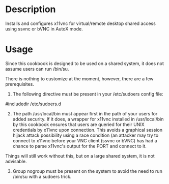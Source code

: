 Description
===========

Installs and configures x11vnc for virtual/remote desktop shared access using ssvnc or bVNC in AutoX mode.

Usage
=====

Since this cookbook is designed to be used on a shared system, it does not assume users can run /bin/su.

There is nothing to customize at the moment, however, there are a few prerequisites.

1) The following directive must be present in your /etc/sudoers config file:

#includedir /etc/sudoers.d


2) The path /usr/local/bin must appear first in the path of your users for added security. If it does, a wrapper
for x11vnc installed in /usr/local/bin by this cookbook ensures that users are queried for their UNIX
credentials by x11vnc upon connection. This avoids a graphical session hijack attack possibility using a race
condition (an attacker may try to connect to x11vnc before your VNC client (ssvnc or bVNC) has had a chance
to parse x11vnc's output for the PORT and connect to it.

Things will still work without this, but on a large shared system, it is not advisable.


3) Group nogroup must be present on the system to avoid the need to run /bin/su with a sudoers trick.
